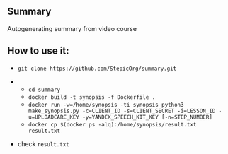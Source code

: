 ## Summary
Autogenerating summary from video course

## How to use it:

- `git clone https://github.com/StepicOrg/summary.git`

-   - `cd summary`
    - `docker build -t synopsis -f Dockerfile .`
    - `docker run -w=/home/synopsis -ti synopsis python3 make_synopsis.py -c=CLIENT_ID -s=CLIENT_SECRET -i=LESSON_ID -u=UPLOADCARE_KEY -y=YANDEX_SPEECH_KIT_KEY [-n=STEP_NUMBER]`
    - `docker cp $(docker ps -alq):/home/synopsis/result.txt result.txt`

- check `result.txt`
